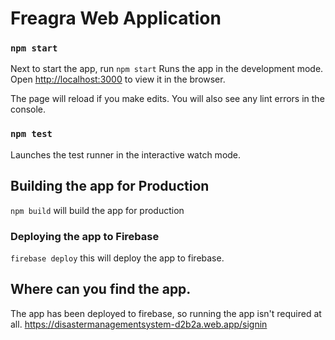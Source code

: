 # Freagra Web Application

### `npm start`
Next to start the app, run `npm start`
Runs the app in the development mode.\
Open [http://localhost:3000](http://localhost:3000) to view it in the browser.

The page will reload if you make edits.
You will also see any lint errors in the console.

### `npm test`
Launches the test runner in the interactive watch mode.

## Building the app for Production
`npm build` will build the app for production

### Deploying the app to Firebase
`firebase deploy` this will deploy the app to firebase. 


## Where can you find the app.

The app has been deployed to firebase, so running the app isn't required at all. https://disastermanagementsystem-d2b2a.web.app/signin

